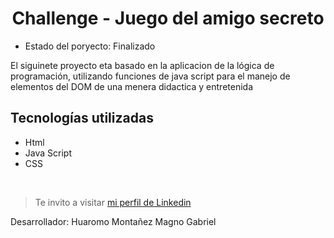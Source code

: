 <h1 align="center">Challenge - Juego del amigo secreto</h1>

- Estado del poryecto: Finalizado

<p>El siguinete proyecto eta basado en la aplicacion de la lógica de programación, utilizando funciones de java script para el manejo de elementos del DOM de una menera didactica y entretenida</p>

<h2>Tecnologías utilizadas</h2>

- Html
- Java Script
- CSS

&nbsp;


> Te invito a visitar [mi perfil de Linkedin](www.linkedin.com/in/magno-huaromo)
<p>Desarrollador: Huaromo Montañez Magno Gabriel</p>
